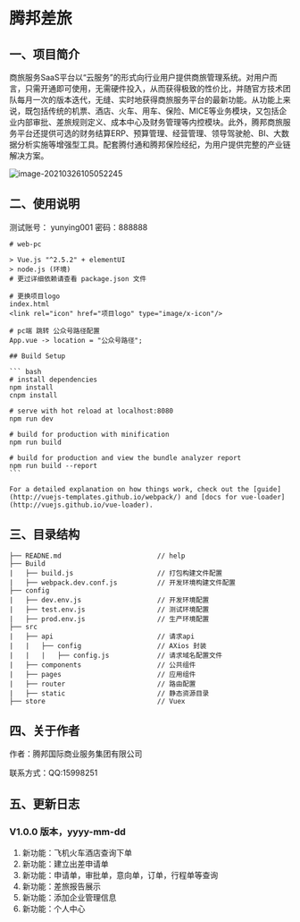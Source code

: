 # 							腾邦差旅



## 一、项目简介

​	商旅服务SaaS平台以“云服务”的形式向行业用户提供商旅管理系统。对用户而言，只需开通即可使用，无需硬件投入，从而获得极致的性价比，并随官方技术团队每月一次的版本迭代，无缝、实时地获得商旅服务平台的最新功能。
​    从功能上来说，既包括传统的机票、酒店、火车、用车、保险、MICE等业务模块，又包括企业内部审批、差旅规则定义、成本中心及财务管理等内控模块。
​    此外，腾邦商旅服务平台还提供可选的财务结算ERP、预算管理、经营管理、领导驾驶舱、BI、大数据分析实施等增强型工具。配套腾付通和腾邦保险经纪，为用户提供完整的产业链解决方案。

![image-20210326105052245](C:\Users\Administrator\AppData\Roaming\Typora\typora-user-images\image-20210326105052245.png)


## 二、使用说明

测试账号： yunying001           密码：888888

```
# web-pc

> Vue.js "^2.5.2" + elementUI
> node.js (环境)
# 更过详细依赖请查看 package.json 文件

# 更换项目logo
index.html
<link rel="icon" href="项目logo" type="image/x-icon"/>

# pc端 跳转 公众号路径配置 
App.vue -> location = "公众号路径";

## Build Setup

​``` bash
# install dependencies
npm install
cnpm install

# serve with hot reload at localhost:8080
npm run dev

# build for production with minification
npm run build

# build for production and view the bundle analyzer report
npm run build --report
​```

For a detailed explanation on how things work, check out the [guide](http://vuejs-templates.github.io/webpack/) and [docs for vue-loader](http://vuejs.github.io/vue-loader).
```

## 三、目录结构

```
├── READNE.md   					 // help
├── Build
|   ├── build.js 					 // 打包构建文件配置
|	├──	webpack.dev.conf.js  		 // 开发环境构建文件配置
├── config
|	├── dev.env.js 					 // 开发环境配置
|	├── test.env.js					 // 测试环境配置
|	├── prod.env.js 				 // 生产环境配置
├──	src
|	├── api  						 // 请求api
|	|	├── config					 // AXios 封装
|	|	|	├──	config.js			 // 请求域名配置文件
|	├── components					 // 公共组件
|	├── pages					     // 应用组件
|	├── router						 // 路由配置
|	├── static						 // 静态资源目录
├── store 							 // Vuex
```

## 四、关于作者

作者：腾邦国际商业服务集团有限公司

联系方式：QQ:15998251



## 五、更新日志

### V1.0.0 版本，yyyy-mm-dd

1. 新功能：飞机火车酒店查询下单
2. 新功能：建立出差申请单
3. 新功能：申请单，审批单，意向单，订单，行程单等查询
5. 新功能：差旅报告展示
6. 新功能：添加企业管理信息
7. 新功能：个人中心

